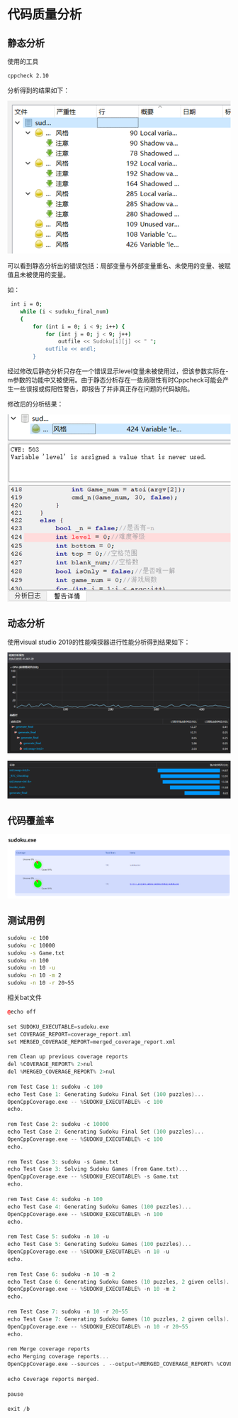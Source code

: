 # 代码质量分析
## 静态分析

使用的工具
```sh
cppcheck 2.10
```

分析得到的结果如下：

![Alt text](./cppcheck.png)

可以看到静态分析出的错误包括：局部变量与外部变量重名、未使用的变量、被赋值且未被使用的变量。

如：
```sh
 int i = 0;
    while (i < suduku_final_num)
    {
        for (int i = 0; i < 9; i++) {
            for (int j = 0; j < 9; j++)
                outfile << Sudoku[i][j] << " ";
            outfile << endl;
        }
```

经过修改后静态分析只存在一个错误显示level变量未被使用过，但该参数实际在-m参数的功能中又被使用。由于静态分析存在一些局限性有时Cppcheck可能会产生一些误报或假阳性警告，即报告了并非真正存在问题的代码缺陷。

修改后的分析结果：

![Alt text](./cppcheck2.png)

## 动态分析

使用visual studio 2019的性能嗅探器进行性能分析得到结果如下：

![Alt text](./性能分析.png)

![Alt text](./性能分析2.png)

## 代码覆盖率

![Alt text](./coverage.png)

## 测试用例

```sh
sudoku -c 100
sudoku -c 10000
sudoku -s Game.txt
sudoku -n 100
sudoku -n 10 -u
sudoku -n 10 -m 2
sudoku -n 10 -r 20~55
```

相关bat文件
```cpp
@echo off

set SUDOKU_EXECUTABLE=sudoku.exe
set COVERAGE_REPORT=coverage_report.xml
set MERGED_COVERAGE_REPORT=merged_coverage_report.xml

rem Clean up previous coverage reports
del %COVERAGE_REPORT% 2>nul
del %MERGED_COVERAGE_REPORT% 2>nul

rem Test Case 1: sudoku -c 100
echo Test Case 1: Generating Sudoku Final Set (100 puzzles)...
OpenCppCoverage.exe -- %SUDOKU_EXECUTABLE% -c 100
echo.

rem Test Case 2: sudoku -c 10000
echo Test Case 2: Generating Sudoku Final Set (100 puzzles)...
OpenCppCoverage.exe -- %SUDOKU_EXECUTABLE% -c 100
echo.

rem Test Case 3: sudoku -s Game.txt
echo Test Case 3: Solving Sudoku Games (from Game.txt)...
OpenCppCoverage.exe -- %SUDOKU_EXECUTABLE% -s Game.txt
echo.

rem Test Case 4: sudoku -n 100
echo Test Case 4: Generating Sudoku Games (100 puzzles)...
OpenCppCoverage.exe -- %SUDOKU_EXECUTABLE% -n 100
echo.

rem Test Case 5: sudoku -n 10 -u
echo Test Case 5: Generating Sudoku Games (100 puzzles)...
OpenCppCoverage.exe -- %SUDOKU_EXECUTABLE% -n 10 -u
echo.

rem Test Case 6: sudoku -n 10 -m 2
echo Test Case 6: Generating Sudoku Games (10 puzzles, 2 given cells)...
OpenCppCoverage.exe -- %SUDOKU_EXECUTABLE% -n 10 -m 2
echo.

rem Test Case 7: sudoku -n 10 -r 20~55
echo Test Case 7: Generating Sudoku Games (10 puzzles, 2 given cells)...
OpenCppCoverage.exe -- %SUDOKU_EXECUTABLE% -n 10 -r 20~55
echo.

rem Merge coverage reports
echo Merging coverage reports...
OpenCppCoverage.exe --sources . --output=%MERGED_COVERAGE_REPORT% %COVERAGE_REPORT%

echo Coverage reports merged.

pause

exit /b
 ```





